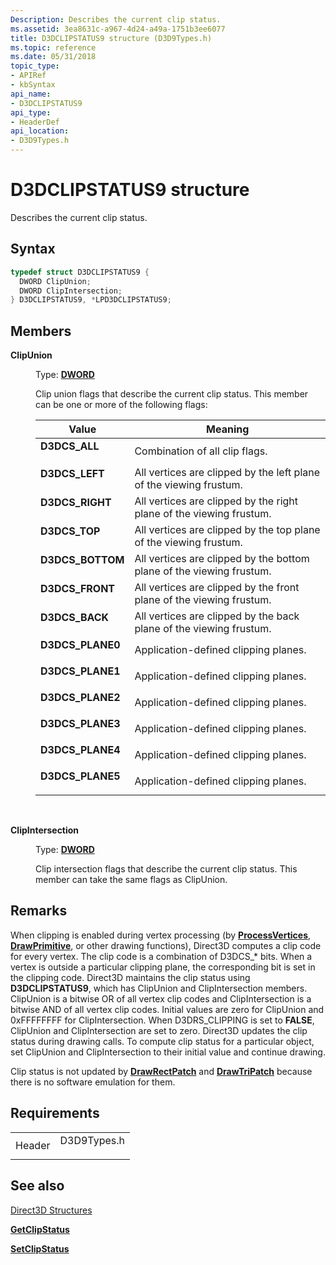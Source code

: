 ```yaml
---
Description: Describes the current clip status.
ms.assetid: 3ea8631c-a967-4d24-a49a-1751b3ee6077
title: D3DCLIPSTATUS9 structure (D3D9Types.h)
ms.topic: reference
ms.date: 05/31/2018
topic_type:
- APIRef
- kbSyntax
api_name:
- D3DCLIPSTATUS9
api_type:
- HeaderDef
api_location:
- D3D9Types.h
---
```


# D3DCLIPSTATUS9 structure

Describes the current clip status.

## Syntax


```C++
typedef struct D3DCLIPSTATUS9 {
  DWORD ClipUnion;
  DWORD ClipIntersection;
} D3DCLIPSTATUS9, *LPD3DCLIPSTATUS9;
```



## Members

<dl> <dt>

**ClipUnion**
</dt> <dd>

Type: **[**DWORD**](https://msdn.microsoft.com/en-us/library/Aa383751(v=VS.85).aspx)**

</dd> <dd>

Clip union flags that describe the current clip status. This member can be one or more of the following flags:



| Value                                                                                                                                                      | Meaning                                                                         |
|------------------------------------------------------------------------------------------------------------------------------------------------------------|---------------------------------------------------------------------------------|
| <span id="D3DCS_ALL"></span><span id="d3dcs_all"></span><dl> <dt>**D3DCS\_ALL**</dt> </dl>          | Combination of all clip flags.<br/>                                       |
| <span id="D3DCS_LEFT"></span><span id="d3dcs_left"></span><dl> <dt>**D3DCS\_LEFT**</dt> </dl>       | All vertices are clipped by the left plane of the viewing frustum.<br/>   |
| <span id="D3DCS_RIGHT"></span><span id="d3dcs_right"></span><dl> <dt>**D3DCS\_RIGHT**</dt> </dl>    | All vertices are clipped by the right plane of the viewing frustum.<br/>  |
| <span id="D3DCS_TOP"></span><span id="d3dcs_top"></span><dl> <dt>**D3DCS\_TOP**</dt> </dl>          | All vertices are clipped by the top plane of the viewing frustum.<br/>    |
| <span id="D3DCS_BOTTOM"></span><span id="d3dcs_bottom"></span><dl> <dt>**D3DCS\_BOTTOM**</dt> </dl> | All vertices are clipped by the bottom plane of the viewing frustum.<br/> |
| <span id="D3DCS_FRONT"></span><span id="d3dcs_front"></span><dl> <dt>**D3DCS\_FRONT**</dt> </dl>    | All vertices are clipped by the front plane of the viewing frustum.<br/>  |
| <span id="D3DCS_BACK"></span><span id="d3dcs_back"></span><dl> <dt>**D3DCS\_BACK**</dt> </dl>       | All vertices are clipped by the back plane of the viewing frustum.<br/>   |
| <span id="D3DCS_PLANE0"></span><span id="d3dcs_plane0"></span><dl> <dt>**D3DCS\_PLANE0**</dt> </dl> | Application-defined clipping planes.<br/>                                 |
| <span id="D3DCS_PLANE1"></span><span id="d3dcs_plane1"></span><dl> <dt>**D3DCS\_PLANE1**</dt> </dl> | Application-defined clipping planes.<br/>                                 |
| <span id="D3DCS_PLANE2"></span><span id="d3dcs_plane2"></span><dl> <dt>**D3DCS\_PLANE2**</dt> </dl> | Application-defined clipping planes.<br/>                                 |
| <span id="D3DCS_PLANE3"></span><span id="d3dcs_plane3"></span><dl> <dt>**D3DCS\_PLANE3**</dt> </dl> | Application-defined clipping planes.<br/>                                 |
| <span id="D3DCS_PLANE4"></span><span id="d3dcs_plane4"></span><dl> <dt>**D3DCS\_PLANE4**</dt> </dl> | Application-defined clipping planes.<br/>                                 |
| <span id="D3DCS_PLANE5"></span><span id="d3dcs_plane5"></span><dl> <dt>**D3DCS\_PLANE5**</dt> </dl> | Application-defined clipping planes.<br/>                                 |



 

</dd> <dt>

**ClipIntersection**
</dt> <dd>

Type: **[**DWORD**](https://msdn.microsoft.com/en-us/library/Aa383751(v=VS.85).aspx)**

</dd> <dd>

Clip intersection flags that describe the current clip status. This member can take the same flags as ClipUnion.

</dd> </dl>

## Remarks

When clipping is enabled during vertex processing (by [**ProcessVertices**](/windows/desktop/api), [**DrawPrimitive**](https://msdn.microsoft.com/library/Bb174371(v=VS.85).aspx), or other drawing functions), Direct3D computes a clip code for every vertex. The clip code is a combination of D3DCS\_\* bits. When a vertex is outside a particular clipping plane, the corresponding bit is set in the clipping code. Direct3D maintains the clip status using **D3DCLIPSTATUS9**, which has ClipUnion and ClipIntersection members. ClipUnion is a bitwise OR of all vertex clip codes and ClipIntersection is a bitwise AND of all vertex clip codes. Initial values are zero for ClipUnion and 0xFFFFFFFF for ClipIntersection. When D3DRS\_CLIPPING is set to **FALSE**, ClipUnion and ClipIntersection are set to zero. Direct3D updates the clip status during drawing calls. To compute clip status for a particular object, set ClipUnion and ClipIntersection to their initial value and continue drawing.

Clip status is not updated by [**DrawRectPatch**](/windows/desktop/api) and [**DrawTriPatch**](https://msdn.microsoft.com/library/Bb174374(v=VS.85).aspx) because there is no software emulation for them.

## Requirements



|                   |                                                                                        |
|-------------------|----------------------------------------------------------------------------------------|
| Header<br/> | <dl> <dt>D3D9Types.h</dt> </dl> |



## See also

<dl> <dt>

[Direct3D Structures](dx9-graphics-reference-d3d-structures.md)
</dt> <dt>

[**GetClipStatus**](https://msdn.microsoft.com/library/Bb174381(v=VS.85).aspx)
</dt> <dt>

[**SetClipStatus**](https://msdn.microsoft.com/library/Bb174427(v=VS.85).aspx)
</dt> </dl>

 

 




